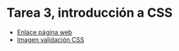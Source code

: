 # Tarea 3, introducción a CSS
* [Enlace página web](https://cdn.rawgit.com/MarcosMon/tarea3./c3731997/index.html)
* [Imagen validación CSS](img/validacion1.jpg)
